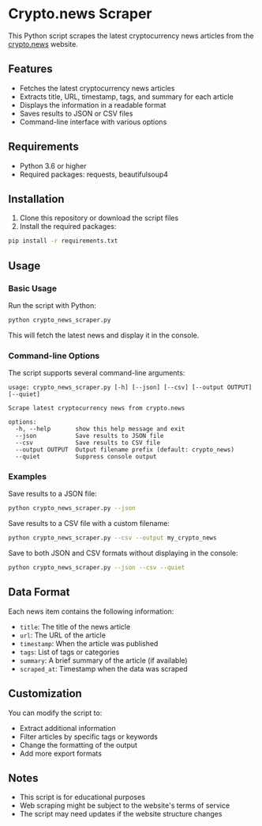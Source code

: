 # Crypto.news Scraper

This Python script scrapes the latest cryptocurrency news articles from the [crypto.news](https://crypto.news/) website.

## Features

- Fetches the latest cryptocurrency news articles
- Extracts title, URL, timestamp, tags, and summary for each article
- Displays the information in a readable format
- Saves results to JSON or CSV files
- Command-line interface with various options

## Requirements

- Python 3.6 or higher
- Required packages: requests, beautifulsoup4

## Installation

1. Clone this repository or download the script files
2. Install the required packages:

```bash
pip install -r requirements.txt
```

## Usage

### Basic Usage

Run the script with Python:

```bash
python crypto_news_scraper.py
```

This will fetch the latest news and display it in the console.

### Command-line Options

The script supports several command-line arguments:

```
usage: crypto_news_scraper.py [-h] [--json] [--csv] [--output OUTPUT] [--quiet]

Scrape latest cryptocurrency news from crypto.news

options:
  -h, --help       show this help message and exit
  --json           Save results to JSON file
  --csv            Save results to CSV file
  --output OUTPUT  Output filename prefix (default: crypto_news)
  --quiet          Suppress console output
```

### Examples

Save results to a JSON file:

```bash
python crypto_news_scraper.py --json
```

Save results to a CSV file with a custom filename:

```bash
python crypto_news_scraper.py --csv --output my_crypto_news
```

Save to both JSON and CSV formats without displaying in the console:

```bash
python crypto_news_scraper.py --json --csv --quiet
```

## Data Format

Each news item contains the following information:

- `title`: The title of the news article
- `url`: The URL of the article
- `timestamp`: When the article was published
- `tags`: List of tags or categories
- `summary`: A brief summary of the article (if available)
- `scraped_at`: Timestamp when the data was scraped

## Customization

You can modify the script to:
- Extract additional information
- Filter articles by specific tags or keywords
- Change the formatting of the output
- Add more export formats

## Notes

- This script is for educational purposes
- Web scraping might be subject to the website's terms of service
- The script may need updates if the website structure changes 